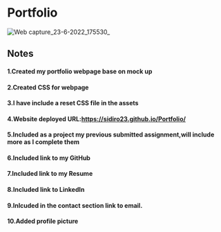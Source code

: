 # Portfolio

![Web capture_23-6-2022_175530_](https://user-images.githubusercontent.com/106550353/175428630-05a8e1ff-a237-43e8-9132-c802cd1a2bc3.jpeg)
## Notes
#### 1.Created my portfolio webpage base on mock up
#### 2.Created CSS for webpage
#### 3.I have include a reset CSS file in the assets
#### 4.Website deployed URL:https://sidiro23.github.io/Portfolio/
#### 5.Included as a project my previous submitted assignment,will include more as I complete them
#### 6.Included link to my GitHub
#### 7.Included link to my Resume
#### 8.Included link to LinkedIn
#### 9.Inlcuded in the contact section link to email.
#### 10.Added profile picture
